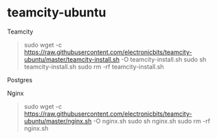 # teamcity-ubuntu

Teamcity

> sudo wget -c https://raw.githubusercontent.com/electronicbits/teamcity-ubuntu/master/teamcity-install.sh -O teamcity-install.sh
> sudo sh teamcity-install.sh
> sudo rm -rf teamcity-install.sh

Postgres

Nginx

> sudo wget -c https://raw.githubusercontent.com/electronicbits/teamcity-ubuntu/master/nginx.sh -O nginx.sh
> sudo sh nginx.sh
> sudo rm -rf nginx.sh
